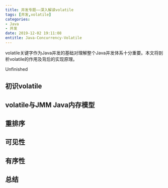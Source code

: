 ```yaml
---
title: 并发专题——深入解读volatile
tags: [并发,volatile]
categories:
- Java
- 并发
date: 2019-12-02 19:11:08
entitle: Java-Concurrency-Volatile
---
```


volatile关键字作为Java并发的基础对理解整个Java并发体系十分重要。本文将剖析volatile的作用及背后的实现原理。

Unfinished
<!--more-->

## 初识volatile

## volatile与JMM Java内存模型


## 重排序

## 可见性


## 有序性


## 总结
